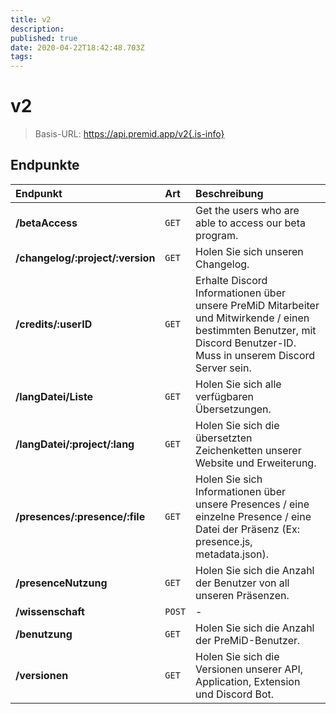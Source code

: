 ```yaml
---
title: v2
description:
published: true
date: 2020-04-22T18:42:48.703Z
tags:
---
```


# v2

> Basis-URL: https://api.premid.app/v2{.is-info}


## Endpunkte

<table>
  <thead>
    <tr>
      <th style="text-align:left">Endpunkt</th>
      <th style="text-align:left">Art</th>
      <th style="text-align:left">Beschreibung</th>
    </tr>
  </thead>
  <tbody>
    <tr>
      <td style="text-align:left"><b>/betaAccess</b>
      </td>
      <td style="text-align:left"><code>GET</code></td>
      <td style="text-align:left">Get the users who are able to access our beta program.</td>
    </tr>
    <tr>
      <td style="text-align:left"><b>/changelog/:project/:version</b>
      </td>
      <td style="text-align:left"><code>GET</code></td>
      <td style="text-align:left">Holen Sie sich unseren Changelog.</td>
    </tr>
    <tr>
      <td style="text-align:left"><b>/credits/:userID</b>
      </td>
      <td style="text-align:left"><code>GET</code></td>
      <td style="text-align:left">Erhalte Discord Informationen über unsere PreMiD Mitarbeiter und Mitwirkende / einen bestimmten Benutzer, mit Discord Benutzer-ID. Muss in unserem Discord Server sein.</td>
    </tr>
    <tr>
      <td style="text-align:left"><b>/langDatei/Liste</b>
      </td>
      <td style="text-align:left"><code>GET</code></td>
      <td style="text-align:left">Holen Sie sich alle verfügbaren Übersetzungen.</td>
    </tr>
    <tr>
      <td style="text-align:left"><b>/langDatei/:project/:lang</b>
      </td>
      <td style="text-align:left"><code>GET</code></td>
      <td style="text-align:left">Holen Sie sich die übersetzten Zeichenketten unserer Website und Erweiterung.</td>
    </tr>
    <tr>
      <td style="text-align:left"><b>/presences/:presence/:file</b>
      </td>
      <td style="text-align:left"><code>GET</code></td>
      <td style="text-align:left">Holen Sie sich Informationen über unsere Presences / eine einzelne Presence / eine Datei der Präsenz (Ex: presence.js, metadata.json).</td>
    </tr>
    <tr>
      <td style="text-align:left"><b>/presenceNutzung</b>
      </td>
      <td style="text-align:left"><code>GET</code></td>
      <td style="text-align:left">Holen Sie sich die Anzahl der Benutzer von all unseren Präsenzen.</td>
    </tr>
    <tr>
      <td style="text-align:left"><b>/wissenschaft</b>
      </td>
      <td style="text-align:left"><code>POST</code></td>
      <td style="text-align:left">-</td>
    </tr>
    <tr>
      <td style="text-align:left"><b>/benutzung</b>
      </td>
      <td style="text-align:left"><code>GET</code></td>
      <td style="text-align:left">Holen Sie sich die Anzahl der PreMiD-Benutzer.</td>
    </tr>
    <tr>
      <td style="text-align:left"><b>/versionen</b>
      </td>
      <td style="text-align:left"><code>GET</code></td>
      <td style="text-align:left">Holen Sie sich die Versionen unserer API, Application, Extension und Discord Bot.</td>
    </tr>
  </tbody>
</table>

